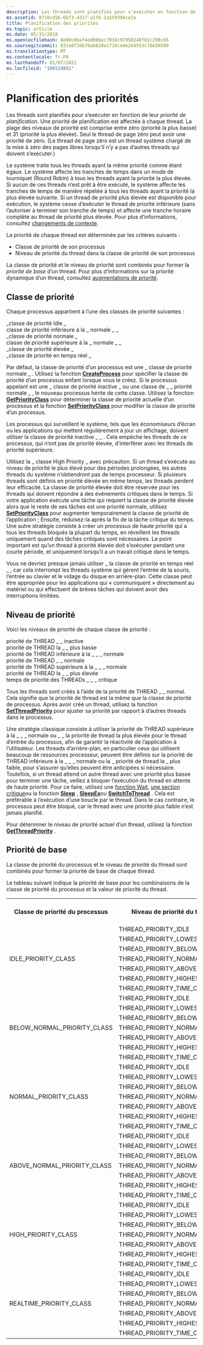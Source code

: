 ```yaml
---
description: Les threads sont planifiés pour s’exécuter en fonction de leur priorité de planification.
ms.assetid: 8710cd56-6bf3-4317-a1f6-1a159394ce2a
title: Planification des priorités
ms.topic: article
ms.date: 05/31/2018
ms.openlocfilehash: 8e80c8baf4ed066ec7034c97850248f81c298c65
ms.sourcegitcommit: 831e8f3db78ab820e1710cede244553c70e50500
ms.translationtype: MT
ms.contentlocale: fr-FR
ms.lasthandoff: 01/07/2021
ms.locfileid: "106519891"
---
```

# <a name="scheduling-priorities"></a>Planification des priorités

Les threads sont planifiés pour s’exécuter en fonction de leur *priorité de planification*. Une priorité de planification est affectée à chaque thread. La plage des niveaux de priorité est comprise entre zéro (priorité la plus basse) et 31 (priorité la plus élevée). Seul le thread de page zéro peut avoir une priorité de zéro. (Le thread de page zéro est un thread système chargé de la mise à zéro des pages libres lorsqu’il n’y a pas d’autres threads qui doivent s’exécuter.)

Le système traite tous les threads ayant la même priorité comme étant égaux. Le système affecte les tranches de temps dans un mode de tourniquet (Round Robin) à tous les threads ayant la priorité la plus élevée. Si aucun de ces threads n’est prêt à être exécuté, le système affecte les tranches de temps de manière répétée à tous les threads ayant la priorité la plus élevée suivante. Si un thread de priorité plus élevée est disponible pour exécution, le système cesse d’exécuter le thread de priorité inférieure (sans l’autoriser à terminer son tranche de temps) et affecte une tranche horaire complète au thread de priorité plus élevée. Pour plus d’informations, consultez [changements de contexte](context-switches.md).

La priorité de chaque thread est déterminée par les critères suivants :

-   Classe de priorité de son processus
-   Niveau de priorité du thread dans la classe de priorité de son processus

La classe de priorité et le niveau de priorité sont combinés pour former la *priorité de base* d’un thread. Pour plus d’informations sur la priorité dynamique d’un thread, consultez [augmentations de priorité](priority-boosts.md).

## <a name="priority-class"></a>Classe de priorité

Chaque processus appartient à l’une des classes de priorité suivantes :<dl> \_classe de priorité Idle \_  
classe de priorité inférieure à la \_ normale \_ \_  
\_classe de priorité normale \_  
classe de priorité supérieure à la \_ normale \_ \_  
\_classe de priorité élevée \_  
\_classe de priorité en temps réel \_  
</dl>

Par défaut, la classe de priorité d’un processus est une \_ classe de priorité normale \_ . Utilisez la fonction [**CreateProcess**](/windows/win32/api/processthreadsapi/nf-processthreadsapi-createprocessa) pour spécifier la classe de priorité d’un processus enfant lorsque vous le créez. Si le processus appelant est une \_ classe de priorité inactive \_ ou une classe de \_ \_ priorité normale \_ , le nouveau processus hérite de cette classe. Utilisez la fonction [**GetPriorityClass**](/windows/win32/api/processthreadsapi/nf-processthreadsapi-getpriorityclass) pour déterminer la classe de priorité actuelle d’un processus et la fonction [**SetPriorityClass**](/windows/win32/api/processthreadsapi/nf-processthreadsapi-setpriorityclass) pour modifier la classe de priorité d’un processus.

Les processus qui surveillent le système, tels que les économiseurs d’écran ou les applications qui mettent régulièrement à jour un affichage, doivent utiliser la classe de priorité inactive \_ \_ . Cela empêche les threads de ce processus, qui n’ont pas de priorité élevée, d’interférer avec les threads de priorité supérieure.

Utilisez la \_ classe High Priority \_ avec précaution. Si un thread s’exécute au niveau de priorité le plus élevé pour des périodes prolongées, les autres threads du système n’obtiendront pas de temps processeur. Si plusieurs threads sont définis en priorité élevée en même temps, les threads perdent leur efficacité. La classe de priorité élevée doit être réservée pour les threads qui doivent répondre à des événements critiques dans le temps. Si votre application exécute une tâche qui requiert la classe de priorité élevée alors que le reste de ses tâches est une priorité normale, utilisez [**SetPriorityClass**](/windows/win32/api/processthreadsapi/nf-processthreadsapi-setpriorityclass) pour augmenter temporairement la classe de priorité de l’application ; Ensuite, réduisez-la après la fin de la tâche critique du temps. Une autre stratégie consiste à créer un processus de haute priorité qui a tous les threads bloqués la plupart du temps, en réveillent les threads uniquement quand des tâches critiques sont nécessaires. Le point important est qu’un thread à priorité élevée doit s’exécuter pendant une courte période, et uniquement lorsqu’il a un travail critique dans le temps.

Vous ne devriez presque jamais utiliser \_ la classe de priorité en temps réel \_ , car cela interrompt les threads système qui gèrent l’entrée de la souris, l’entrée au clavier et le vidage du disque en arrière-plan. Cette classe peut être appropriée pour les applications qui « communiquent » directement au matériel ou qui effectuent de brèves tâches qui doivent avoir des interruptions limitées.

## <a name="priority-level"></a>Niveau de priorité

Voici les niveaux de priorité de chaque classe de priorité :<dl> priorité de THREAD \_ \_ inactive  
priorité de THREAD la \_ \_ plus basse  
priorité de THREAD inférieure à la \_ \_ \_ normale  
priorité de THREAD \_ \_ normale  
priorité de THREAD supérieure à la \_ \_ \_ normale  
priorité de THREAD la \_ \_ plus élevée  
temps de priorité des THREADs \_ \_ \_ critique  
</dl>

Tous les threads sont créés à l’aide de la priorité de THREAD \_ \_ normal. Cela signifie que la priorité de thread est la même que la classe de priorité de processus. Après avoir créé un thread, utilisez la fonction [**SetThreadPriority**](/windows/win32/api/processthreadsapi/nf-processthreadsapi-setthreadpriority) pour ajuster sa priorité par rapport à d’autres threads dans le processus.

Une stratégie classique consiste à utiliser la priorité de THREAD supérieure à la \_ \_ \_ normale ou \_ \_ la priorité de thread la plus élevée pour le thread d’entrée du processus, afin de garantir la réactivité de l’application à l’utilisateur. Les threads d’arrière-plan, en particulier ceux qui utilisent beaucoup de ressources processeur, peuvent être définis sur la priorité de THREAD inférieure à la \_ \_ \_ normale ou la \_ priorité de thread la \_ plus faible, pour s’assurer qu’elles peuvent être anticipées si nécessaire. Toutefois, si un thread attend un autre thread avec une priorité plus basse pour terminer une tâche, veillez à bloquer l’exécution du thread en attente de haute priorité. Pour ce faire, utilisez une [fonction Wait](../sync/wait-functions.md), [une section critique](../sync/critical-section-objects.md)ou la fonction [**Sleep**](/windows/win32/api/synchapi/nf-synchapi-sleep) , [**SleepEx**](/windows/win32/api/synchapi/nf-synchapi-sleepex)ou [**SwitchToThread**](/windows/win32/api/processthreadsapi/nf-processthreadsapi-switchtothread) . Cela est préférable à l’exécution d’une boucle par le thread. Dans le cas contraire, le processus peut être bloqué, car le thread avec une priorité plus faible n’est jamais planifié.

Pour déterminer le niveau de priorité actuel d’un thread, utilisez la fonction [**GetThreadPriority**](/windows/win32/api/processthreadsapi/nf-processthreadsapi-getthreadpriority) .

## <a name="base-priority"></a>Priorité de base

La classe de priorité du processus et le niveau de priorité du thread sont combinés pour former la priorité de base de chaque thread.

Le tableau suivant indique la priorité de base pour les combinaisons de la classe de priorité du processus et la valeur de priorité du thread.


<table>
<tr>
<th colspan="2">Classe de priorité du processus</th>
<th>Niveau de priorité du thread</th>
<th>Priorité de base</th>
</tr>
<tr>
<td rowspan="7" colspan="2">IDLE_PRIORITY_CLASS </td>
<td>THREAD_PRIORITY_IDLE</td>
<td>1</td>
</tr>
<tr>
<td>THREAD_PRIORITY_LOWEST</td>
<td>2</td>
</tr>
<tr>
<td>THREAD_PRIORITY_BELOW_NORMAL</td>
<td>3</td>
</tr>
<tr>
<td>THREAD_PRIORITY_NORMAL</td>
<td>4</td>
</tr>
<tr>
<td>THREAD_PRIORITY_ABOVE_NORMAL</td>
<td>5</td>
</tr>
<tr>
<td>THREAD_PRIORITY_HIGHEST</td>
<td>6</td>
</tr>
<tr>
<td>THREAD_PRIORITY_TIME_CRITICAL</td>
<td>15</td>
</tr>
<tr>
<td rowspan="7" colspan="2">BELOW_NORMAL_PRIORITY_CLASS </td>
<td>THREAD_PRIORITY_IDLE</td>
<td>1</td>
</tr>
<tr>
<td>THREAD_PRIORITY_LOWEST</td>
<td>4</td>
</tr>
<tr>
<td>THREAD_PRIORITY_BELOW_NORMAL</td>
<td>5</td>
</tr>
<tr>
<td>THREAD_PRIORITY_NORMAL</td>
<td>6</td>
</tr>
<tr>
<td>THREAD_PRIORITY_ABOVE_NORMAL</td>
<td>7</td>
</tr>
<tr>
<td>THREAD_PRIORITY_HIGHEST</td>
<td>8</td>
</tr>
<tr>
<td>THREAD_PRIORITY_TIME_CRITICAL</td>
<td>15</td>
</tr>
<tr>
<td rowspan="7" colspan="2">NORMAL_PRIORITY_CLASS </td>
<td>THREAD_PRIORITY_IDLE</td>
<td>1</td>
</tr>
<tr>
<td>THREAD_PRIORITY_LOWEST</td>
<td>6</td>
</tr>
<tr>
<td>THREAD_PRIORITY_BELOW_NORMAL</td>
<td>7</td>
</tr>
<tr>
<td>THREAD_PRIORITY_NORMAL</td>
<td>8</td>
</tr>
<tr>
<td>THREAD_PRIORITY_ABOVE_NORMAL</td>
<td>9</td>
</tr>
<tr>
<td>THREAD_PRIORITY_HIGHEST</td>
<td>10</td>
</tr>
<tr>
<td>THREAD_PRIORITY_TIME_CRITICAL</td>
<td>15</td>
</tr>
<tr>
<td rowspan="7" colspan="2">ABOVE_NORMAL_PRIORITY_CLASS </td>
<td>THREAD_PRIORITY_IDLE</td>
<td>1</td>
</tr>
<tr>
<td>THREAD_PRIORITY_LOWEST</td>
<td>8</td>
</tr>
<tr>
<td>THREAD_PRIORITY_BELOW_NORMAL</td>
<td>9</td>
</tr>
<tr>
<td>THREAD_PRIORITY_NORMAL</td>
<td>10</td>
</tr>
<tr>
<td>THREAD_PRIORITY_ABOVE_NORMAL</td>
<td>11</td>
</tr>
<tr>
<td>THREAD_PRIORITY_HIGHEST</td>
<td>12</td>
</tr>
<tr>
<td>THREAD_PRIORITY_TIME_CRITICAL</td>
<td>15</td>
</tr>
<tr>
<td rowspan="7" colspan="2">HIGH_PRIORITY_CLASS </td>
<td>THREAD_PRIORITY_IDLE</td>
<td>1</td>
</tr>
<tr>
<td>THREAD_PRIORITY_LOWEST</td>
<td>11</td>
</tr>
<tr>
<td>THREAD_PRIORITY_BELOW_NORMAL</td>
<td>12</td>
</tr>
<tr>
<td>THREAD_PRIORITY_NORMAL</td>
<td>13</td>
</tr>
<tr>
<td>THREAD_PRIORITY_ABOVE_NORMAL</td>
<td>14</td>
</tr>
<tr>
<td>THREAD_PRIORITY_HIGHEST</td>
<td>15</td>
</tr>
<tr>
<td>THREAD_PRIORITY_TIME_CRITICAL</td>
<td>15</td>
</tr>
<tr>
<td rowspan="7" colspan="2">REALTIME_PRIORITY_CLASS </td>
<td>THREAD_PRIORITY_IDLE</td>
<td>16</td>
</tr>
<tr>
<td>THREAD_PRIORITY_LOWEST</td>
<td>22</td>
</tr>
<tr>
<td>THREAD_PRIORITY_BELOW_NORMAL</td>
<td>23</td>
</tr>
<tr>
<td>THREAD_PRIORITY_NORMAL</td>
<td>24</td>
</tr>
<tr>
<td>THREAD_PRIORITY_ABOVE_NORMAL</td>
<td>25</td>
</tr>
<tr>
<td>THREAD_PRIORITY_HIGHEST</td>
<td>26</td>
</tr>
<tr>
<td>THREAD_PRIORITY_TIME_CRITICAL</td>
<td>31</td>
</tr>
</table>

 

 

 
